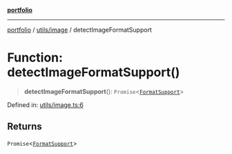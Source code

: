 [**portfolio**](../../../README.md)

***

[portfolio](../../../modules.md) / [utils/image](../README.md) / detectImageFormatSupport

# Function: detectImageFormatSupport()

> **detectImageFormatSupport**(): `Promise`\<[`FormatSupport`](../interfaces/FormatSupport.md)\>

Defined in: [utils/image.ts:6](https://github.com/tnorlund/Portfolio/blob/bc0cb3606619f2006b8bf63589daf2662ecceac3/portfolio/utils/image.ts#L6)

## Returns

`Promise`\<[`FormatSupport`](../interfaces/FormatSupport.md)\>
